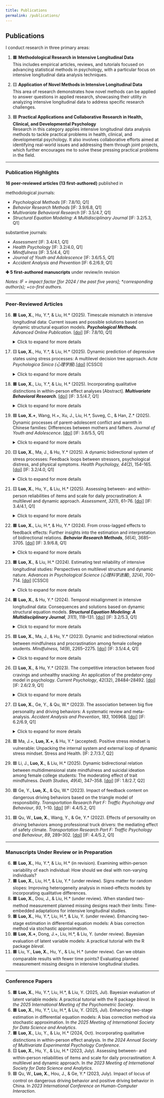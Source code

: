 ```yaml
---
title: Publications
permalink: /publications/ 
---
```


## **Publications**

I conduct research in three primary areas:

1. 🟧 **Methodological Research in Intensive Longitudinal Data**  
   This includes empirical articles, reviews, and tutorials focused on advancing statistical methods in psychology, with a particular focus on intensive longitudinal data analysis techniques.

2. 🟨 **Application of Novel Methods in Intensive Longitudinal Data**  
   This area of research demonstrates how novel methods can be applied to answer questions in applied research, showcasing their utility in analyzing intensive longitudinal data to address specific research challenges.

3. 🟦 **Practical Applications and Collaborative Research in Health, Clinical, and Developmental Psychology**  
   Research in this category applies intensive longitudinal data analysis methods to tackle practical problems in health, clinical, and developmental psychology. It also involves collaborative efforts aimed at identifying real-world issues and addressing them through joint projects, which further encourages me to solve these pressing practical problems in the field.

---
### **Publication Highlights**  
**16 peer-reviewed articles (13 first-authored)** published in 

methodological journals:
- *Psychological Methods* \[IF: 7.8/10, Q1\]
- *Behavior Research Methods* \[IF: 3.9/6.8, Q1\]
- *Multivariate Behavioral Research* \[IF: 3.5/4.7, Q1\]
- *Structural Equation Modeling: A Multidisciplinary Journal* \[IF: 3.2/5.3, Q1\]

substantive journals:
- *Assessment* \[IF: 3.4/4.1, Q1\]
- *Health Psychology* \[IF: 3.2/4.0, Q1\]
- *Mindfulness* \[IF: 3.5/4.4, Q1\]
- *Journal of Youth and Adolescence* \[IF: 3.6/5.5, Q1\]
- *Accident Analysis and Prevention* \[IF: 6.2/6.9, Q1\]

**✚ 5 first-authored manuscripts** under review/in revision

*Notes: IF = impact factor \[for 2024 / the past five years\]; \*corresponding author(s);* \+*co-first authors.*

---
### **Peer‐Reviewed Articles**

16. 🟧 **Luo, X.**, Hu, Y.\*, & Liu, H.\* (2025). Timescale mismatch in intensive longitudinal data: Current issues and possible solutions based on dynamic structural equation models. ***Psychological Methods***. *Advanced Online Publication*. \[[doi](https://doi.org/10.1037/met0000749)\] \[IF: 7.8/10, Q1\] 
    <details>
        <summary>Click to expand for more details</summary>
        - <em>Download the full article</em> : <a href="/assets/pdfs/2025online_PM_Timescale Mismatch.pdf">Download PDF</a><br>
        - <em>Open Data & Code</em> : <a href="https://osf.io/fdpsj/">OSF Repository</a>
        <div style="text-align: center;">
            <img src="/assets/images/Timescale_Mismatch.png" width="80%">
        </div>
    </details>
15. 🟨 **Luo, X.**, Hu, Y.\*, & Liu, H.\* (2025). Dynamic prediction of depressive states using stress processes: A multilevel decision tree approach. *Acta Psychologica Sinica (心理学报)*.\[[doi](https://journal.psych.ac.cn/xlxb/CN/10.3724/SP.J.1041.2025.1363)\] \[CSSCI\]
    <details>
        <summary>Click to expand for more details</summary>
        - <em>Open Data & Code</em> : <a href="https://osf.io/936tq/">OSF Repository</a><br>
        - <em>Download the full article</em> : <a href="/assets/pdfs/2025_心理学报_压力过程对抑郁状态的动态预测：基于多层决策树.pdf">Download PDF</a><br>
    </details>
14. 🟧 **Luo, X.**, Liu, Y.\*, & Liu, H.\* (2025). Incorporating qualitative distinctions in within-person effect analyses \[Abstract\]. ***Multivariate Behavioral Research***. \[[doi](https://doi.org/10.1080/00273171.2025.2443362)\] \[IF: 3.5/4.7, Q1\] 
    <details>
        <summary>Click to expand for more details</summary>
        - <em>Download the full article</em> : <a href="/assets/pdfs/2025_MBR_Incorporating Qualitative Distinctions in Within-Person Effect Analyses.pdf">Download PDF</a><br>
    </details>
13. 🟦 **Luo, X.+**, Wang, H.+, Xu, J., Liu, H.\*, Suveg, C., & Han, Z.\* (2025). Dynamic processes of parent-adolescent conflict and warmth in Chinese families: Differences between mothers and fathers. *Journal of Youth and Adolescence*. \[[doi](https://doi.org/10.1007/s10964-025-02160-5)\] \[IF: 3.6/5.5, Q1\]
    <details>
        <summary>Click to expand for more details</summary>
        - <em>Download the full article</em> : <a href="/assets/pdfs/2025_JYA_Dynamic Processes of Parent–Adolescent Interaction.pdf">Download PDF</a><br>
    </details>
12. 🟨 **Luo, X.**, Ma, J., & Hu, Y.\* (2025). A dynamic bidirectional system of stress processes: Feedback loops between stressors, psychological distress, and physical symptoms. *Health Psychology, 44*(2), 154–165. \[[doi](https://psycnet.apa.org/record/2025-30514-001?doi=1)\] \[IF: 3.2/4.0, Q1\]
    <details>
        <summary>Click to expand for more details</summary>
        - <em>Download the full article</em> : <a href="/assets/pdfs/2025_HP_A Dynamic Bidirectional System of Stress Processes.pdf">Download PDF</a><br>
        - <em>Open Data & Code</em> : <a href="https://osf.io/gkrjw/">OSF Repository</a>
        <div style="text-align: center;">
            <img src="/assets/images/Dynamic_Bidirectional_System.png" width="50%">
        </div>
    </details>
11. 🟨 **Luo, X.**, Hu, Y., & Liu, H.\* (2025). Assessing between- and within-person reliabilities of items and scale for daily procrastination: A multilevel and dynamic approach. *Assessment*, *32*(1), 61–76. \[[doi](https://journals.sagepub.com/doi/abs/10.1177/10731911241235467)\] \[IF: 3.4/4.1, Q1\]
    <details>
        <summary>Click to expand for more details</summary>
        - <em>Download the full article</em> : <a href="/assets/pdfs/2025_Assessment_Assessing between- and within-person reliabilities.pdf">Download PDF</a>
    </details>

10. 🟧 **Luo, X.**, Liu, H.\*, & Hu, Y.\* (2024). From cross-lagged effects to feedback effects: Further insights into the estimation and interpretation of bidirectional relations. ***Behavior Research Methods***, *56*(4), 3685–3705. \[[doi](https://doi.org/10.3758/s13428-023-02304-0)\] \[IF: 3.9/6.8, Q1\]
    <details>
        <summary>Click to expand for more details</summary>
        - <em>Download the full article</em> : <a href="/assets/pdfs/2024_BRM_Estimating and Interpreting Feedback Effects.pdf">Download PDF</a><br>
        - <em>Open Data & Code</em> : <a href="https://osf.io/psxw6/">OSF Repository</a>
        <div style="text-align: center;">
            <img src="/assets/images/Feedback_Effect.png" width="90%">
        </div>
    </details>
9. 🟧 **Luo, X.**, & Liu, H.\* (2024). Estimating test reliability of intensive longitudinal studies: Perspectives on multilevel structure and dynamic nature. *Advances in Psychological Science (心理科学进展)*, *32*(4), 700–714. \[[doi](https://journal.psych.ac.cn/xlkxjz/EN/abstract/abstract7040.shtml)\] \[CSSCI\]
    <details>
        <summary>Click to expand for more details</summary>
        - <em>Download the full article</em> : <a href="/assets/pdfs/2024_心理科学进展_密集追踪研究中测验信度的估计 多层结构和动态特性的视角.pdf">Download PDF</a><br>
        - <em>Open Data & Code</em> : <a href="https://osf.io/n2gw7/">OSF Repository</a>
    </details>
8. 🟧 **Luo, X.**, & Hu, Y.\* (2024). Temporal misalignment in intensive longitudinal data: Consequences and solutions based on dynamic structural equation models. ***Structural Equation Modeling: A Multidisciplinary Journal***, *31*(1), 118–131. \[[doi](https://www.tandfonline.com/doi/full/10.1080/10705511.2023.2207749)\] \[IF: 3.2/5.3, Q1\]
    <details>
        <summary>Click to expand for more details</summary>
        - <em>Download the full article</em> : <a href="/assets/pdfs/2024_SEM_Temporal Misalignment.pdf">Download PDF</a><br>
        <div style="text-align: center;">
            <img src="/assets/images/Temporal_Misalignment.png" width="65%">
        </div>
    </details>
7. 🟦 **Luo, X.**, Ma, J., & Hu, Y.\* (2023). Dynamic and bidirectional relation between mindfulness and procrastination among female college students. *Mindfulness, 14*(9), 2265–2275. \[[doi](https://link.springer.com/article/10.1007/s12671-023-02216-2)\] \[IF: 3.5/4.4, Q1\]
    <details>
        <summary>Click to expand for more details</summary>
        - <em>Download the full article</em> : <a href="/assets/pdfs/2023_Mindfulness_Dynamic Bidirectional Relation Between Procrastionation and Mindfulness.pdf">Download PDF</a><br>
    </details>
6. 🟨 **Luo, X.**, & Hu, Y.\* (2023). The competitive interaction between food cravings and unhealthy snacking: An application of the predator-prey model in psychology. *Current Psychology*, 42(32), 28484–28492. \[[doi](https://link.springer.com/article/10.1007/s12144-022-03848-8)\] \[IF: 2.6/2.9, Q1\]
    <details>
        <summary>Click to expand for more details</summary>
        - <em>Download the full article</em> : <a href="/assets/pdfs/2023_CP_Application of the Predator-Prey Model.pdf">Download PDF</a><br>
    </details>
5. 🟨 **Luo, X.**, Ge, Y., & Qu, W.\* (2023). The association between big five personality and driving behaviors: A systematic review and meta-analysis. *Accident Analysis and Prevention*, *183*, 106968. \[[doi](https://www.sciencedirect.com/science/article/pii/S0001457523000155?via%3Dihub)\] \[IF: 6.2/6.9, Q1\]
    <details>
        <summary>Click to expand for more details</summary>
        - <em>Download the full article</em> : <a href="/assets/pdfs/2023_AAP_meta-analysis.pdf">Download PDF</a><br>
    </details>
4. 🟦 Ma, J.+, **Luo, X.+**, & Hu, Y.\* (accepted). Positive stress mindset is vulnerable: Unpacking the internal system and external loop of dynamic stress mindset. Stress and Health. \[IF: 2.7/3.7, Q2\]
3. 🟦 Li, J., **Luo, X.**, & Liu, H.\* (2025). Dynamic bidirectional relation between multidimensional state mindfulness and suicidal ideation among female college students: The moderating effect of trait mindfulness. *Death Studies, 49*(4), 347–358. \[[doi](https://www.tandfonline.com/doi/abs/10.1080/07481187.2024.2329180)\] \[IF: 1.8/2.7, Q2\]
2. 🟦 Ge, Y., **Luo, X.**, & Qu, W.\* (2023). Impact of feedback content on dangerous driving behaviors based on the triangle model of responsibility. *Transportation Research Part F: Traffic Psychology and Behaviour*, *93*, 1–10. \[[doi](https://www.sciencedirect.com/science/article/pii/S136984782200287X?via%3Dihub)\] \[IF: 4.4/5.2, Q1\]
1. 🟦 Qu, W., **Luo, X.**, Wang, Y., & Ge, Y.\* (2022). Effects of personality on driving behaviors among professional truck drivers: the mediating effect of safety climate. *Transportation Research Part F: Traffic Psychology and Behaviour*, *89*, 289–302. \[[doi](https://www.sciencedirect.com/science/article/pii/S136984782200153X?via%3Dihub)\] \[IF: 4.4/5.2, Q1\]

---
### **Manuscripts Under Review or in Preparation**

6. 🟧 **Luo, X.**, Hu, Y.\*, & Liu, H.\* (in revision). Examining within-person variability of each individual: How should we deal with non-varying individuals?
5. 🟧 **Luo, X.**, Liu, H.\*, & Liu, Y.\* (under review). Signs matter for random slopes: Improving heterogeneity analysis in mixed-effects models by incorporating qualitative differences.
4. 🟧 **Luo, X.**, Dou, J., & Liu, H.\* (under review). When standard two-method measurement planned missing designs reach their limits: Time-embedded adaptations for intensive longitudinal studies.
3. 🟧 **Luo, X.**, Hu, Y.\*, Liu, H.\*, & Liu, Y. (under review). Enhancing two-stage estimation in differential equation models: A bias correction method via stochastic approximation.
2. 🟧 **Luo, X.+**, Dong, J.+, Liu, H.\*, & Liu, Y. (under review). Bayesian evaluation of latent variable models: A practical tutorial with the R package *bleval*.
1. 🟧 Liu, Y., **Luo, X.**, Hu, Y., & Liu, H.\* (under review). Can we obtain comparable results with fewer time points? Evaluating planned measurement missing designs in intensive longitudinal studies.

---
### **Conference Papers**

5. 🟧 **Luo, X.**, Hu, Y.\*, Liu, H.\*, & Liu, Y. (2025, Jul). Bayesian evaluation of latent variable models: A practical tutorial with the R package *bleval*. In *the 2025 International Meeting of the Psychometric Society*.
4. 🟧 **Luo, X.**, Hu, Y.\*, Liu, H.\*, & Liu, Y. (2025, Jul). Enhancing two-stage estimation in differential equation models: A bias correction method via stochastic approximation. In *the 2025 Meeting of International Society for Data Science and Analytics*.
3. 🟧 **Luo, X.**, Liu, Y., & Liu, H.\* (2024, Oct). Incorporating qualitative distinctions in within-person effect analysis. In *the 2024 Annual Society of Multivariate Experimental Psychology Conference*.
2. 🟨 **Luo, X.**, Hu, Y., & Liu, H.\* (2023, July). Assessing between- and within-person reliabilities of items and scale for daily procrastination: A multilevel and dynamic approach. In *the 2023 Meeting of International Society for Data Science and Analytics*.
1. 🟦 Qu, W., **Luo, X.**, Hou, J., & Ge, Y.\* (2023, July). Impact of locus of control on dangerous driving behavior and positive driving behavior in China. In *2023 International Conference on Human-Computer Interaction*.
